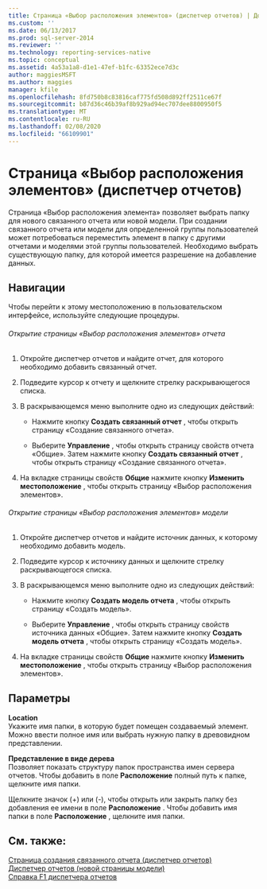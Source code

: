 ```yaml
---
title: Страница «Выбор расположения элементов» (диспетчер отчетов) | Документация Майкрософт
ms.custom: ''
ms.date: 06/13/2017
ms.prod: sql-server-2014
ms.reviewer: ''
ms.technology: reporting-services-native
ms.topic: conceptual
ms.assetid: 4a53a1a8-d1e1-47ef-b1fc-63352ece7d3c
author: maggiesMSFT
ms.author: maggies
manager: kfile
ms.openlocfilehash: 8fd750b8c83816caf775fd508d892ff2511ce67f
ms.sourcegitcommit: b87d36c46b39af8b929ad94ec707dee8800950f5
ms.translationtype: MT
ms.contentlocale: ru-RU
ms.lasthandoff: 02/08/2020
ms.locfileid: "66109901"
---
```

# <a name="choose-item-location-page-report-manager"></a>Страница «Выбор расположения элементов» (диспетчер отчетов)
  Страница «Выбор расположения элемента» позволяет выбрать папку для нового связанного отчета или новой модели. При создании связанного отчета или модели для определенной группы пользователей может потребоваться переместить элемент в папку с другими отчетами и моделями этой группы пользователей. Необходимо выбрать существующую папку, для которой имеется разрешение на добавление данных.  
  
## <a name="navigation"></a>Навигации  
 Чтобы перейти к этому местоположению в пользовательском интерфейсе, используйте следующие процедуры.  
  
###### <a name="to-open-the-choose-item-location-page-for-a-report"></a>Открытие страницы «Выбор расположения элементов» отчета  
  
1.  Откройте диспетчер отчетов и найдите отчет, для которого необходимо добавить связанный отчет.  
  
2.  Подведите курсор к отчету и щелкните стрелку раскрывающегося списка.  
  
3.  В раскрывающемся меню выполните одно из следующих действий:  
  
    -   Нажмите кнопку **Создать связанный отчет** , чтобы открыть страницу «Создание связанного отчета».  
  
    -   Выберите **Управление** , чтобы открыть страницу свойств отчета «Общие». Затем нажмите кнопку **Создать связанный отчет** , чтобы открыть страницу «Создание связанного отчета».  
  
4.  На вкладке страницы свойств **Общие** нажмите кнопку **Изменить местоположение** , чтобы открыть страницу «Выбор расположения элементов».  
  
###### <a name="to-open-the-choose-item-location-page-for-a-model"></a>Открытие страницы «Выбор расположения элементов» модели  
  
1.  Откройте диспетчер отчетов и найдите источник данных, к которому необходимо добавить модель.  
  
2.  Подведите курсор к источнику данных и щелкните стрелку раскрывающегося списка.  
  
3.  В раскрывающемся меню выполните одно из следующих действий:  
  
    -   Нажмите кнопку **Создать модель отчета** , чтобы открыть страницу «Создать модель».  
  
    -   Выберите **Управление** , чтобы открыть страницу свойств источника данных «Общие». Затем нажмите кнопку **Создать модель отчета** , чтобы открыть страницу «Создать модель».  
  
4.  На вкладке страницы свойств **Общие** нажмите кнопку **Изменить местоположение** , чтобы открыть страницу «Выбор расположения элементов».  
  
## <a name="options"></a>Параметры  
 **Location**  
 Укажите имя папки, в которую будет помещен создаваемый элемент. Можно ввести полное имя или выбрать нужную папку в древовидном представлении.  
  
 **Представление в виде дерева**  
 Позволяет показать структуру папок пространства имен сервера отчетов. Чтобы добавить в поле **Расположение** полный путь к папке, щелкните имя папки.  
  
 Щелкните значок (+) или (-), чтобы открыть или закрыть папку без добавления ее имени в поле **Расположение** . Чтобы добавить имя папки в поле **Расположение** , щелкните имя папки.  
  
## <a name="see-also"></a>См. также:  
 [Страница создания связанного отчета &#40;диспетчер отчетов&#41;](../../2014/reporting-services/new-linked-report-page-report-manager.md)   
 [Диспетчер отчетов &#40;новой страницы модели&#41;](../../2014/reporting-services/new-model-page-report-manager.md)   
 [Справка F1 диспетчера отчетов](../../2014/reporting-services/report-manager-f1-help.md)  
  
  
